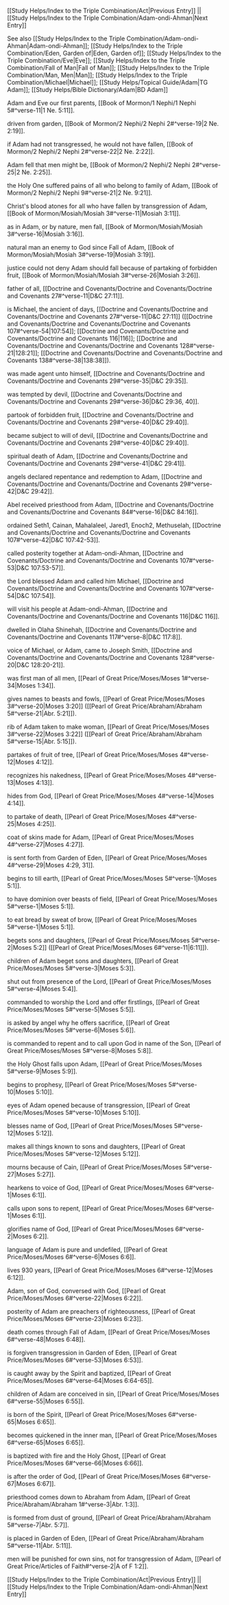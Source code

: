 [[Study Helps/Index to the Triple Combination/Act|Previous Entry]]  ||  [[Study Helps/Index to the Triple Combination/Adam-ondi-Ahman|Next Entry]]

 See also [[Study Helps/Index to the Triple Combination/Adam-ondi-Ahman|Adam-ondi-Ahman]]; [[Study Helps/Index to the Triple Combination/Eden, Garden of|Eden, Garden of]]; [[Study Helps/Index to the Triple Combination/Eve|Eve]]; [[Study Helps/Index to the Triple Combination/Fall of Man|Fall of Man]]; [[Study Helps/Index to the Triple Combination/Man, Men|Man]]; [[Study Helps/Index to the Triple Combination/Michael|Michael]]; [[Study Helps/Topical Guide/Adam|TG Adam]]; [[Study Helps/Bible Dictionary/Adam|BD Adam]]

 Adam and Eve our first parents, [[Book of Mormon/1 Nephi/1 Nephi 5#^verse-11|1 Ne. 5:11]].

 driven from garden, [[Book of Mormon/2 Nephi/2 Nephi 2#^verse-19|2 Ne. 2:19]].

 if Adam had not transgressed, he would not have fallen, [[Book of Mormon/2 Nephi/2 Nephi 2#^verse-22|2 Ne. 2:22]].

 Adam fell that men might be, [[Book of Mormon/2 Nephi/2 Nephi 2#^verse-25|2 Ne. 2:25]].

 the Holy One suffered pains of all who belong to family of Adam, [[Book of Mormon/2 Nephi/2 Nephi 9#^verse-21|2 Ne. 9:21]].

 Christ's blood atones for all who have fallen by transgression of Adam, [[Book of Mormon/Mosiah/Mosiah 3#^verse-11|Mosiah 3:11]].

 as in Adam, or by nature, men fall, [[Book of Mormon/Mosiah/Mosiah 3#^verse-16|Mosiah 3:16]].

 natural man an enemy to God since Fall of Adam, [[Book of Mormon/Mosiah/Mosiah 3#^verse-19|Mosiah 3:19]].

 justice could not deny Adam should fall because of partaking of forbidden fruit, [[Book of Mormon/Mosiah/Mosiah 3#^verse-26|Mosiah 3:26]].

 father of all, [[Doctrine and Covenants/Doctrine and Covenants/Doctrine and Covenants 27#^verse-11|D&C 27:11]].

 is Michael, the ancient of days, [[Doctrine and Covenants/Doctrine and Covenants/Doctrine and Covenants 27#^verse-11|D&C 27:11]] ([[Doctrine and Covenants/Doctrine and Covenants/Doctrine and Covenants 107#^verse-54|107:54]]; [[Doctrine and Covenants/Doctrine and Covenants/Doctrine and Covenants 116|116]]; [[Doctrine and Covenants/Doctrine and Covenants/Doctrine and Covenants 128#^verse-21|128:21]]; [[Doctrine and Covenants/Doctrine and Covenants/Doctrine and Covenants 138#^verse-38|138:38]]).

 was made agent unto himself, [[Doctrine and Covenants/Doctrine and Covenants/Doctrine and Covenants 29#^verse-35|D&C 29:35]].

 was tempted by devil, [[Doctrine and Covenants/Doctrine and Covenants/Doctrine and Covenants 29#^verse-36|D&C 29:36, 40]].

 partook of forbidden fruit, [[Doctrine and Covenants/Doctrine and Covenants/Doctrine and Covenants 29#^verse-40|D&C 29:40]].

 became subject to will of devil, [[Doctrine and Covenants/Doctrine and Covenants/Doctrine and Covenants 29#^verse-40|D&C 29:40]].

 spiritual death of Adam, [[Doctrine and Covenants/Doctrine and Covenants/Doctrine and Covenants 29#^verse-41|D&C 29:41]].

 angels declared repentance and redemption to Adam, [[Doctrine and Covenants/Doctrine and Covenants/Doctrine and Covenants 29#^verse-42|D&C 29:42]].

 Abel received priesthood from Adam, [[Doctrine and Covenants/Doctrine and Covenants/Doctrine and Covenants 84#^verse-16|D&C 84:16]].

 ordained Seth1, Cainan, Mahalaleel, Jared1, Enoch2, Methuselah, [[Doctrine and Covenants/Doctrine and Covenants/Doctrine and Covenants 107#^verse-42|D&C 107:42-53]].

 called posterity together at Adam-ondi-Ahman, [[Doctrine and Covenants/Doctrine and Covenants/Doctrine and Covenants 107#^verse-53|D&C 107:53-57]].

 the Lord blessed Adam and called him Michael, [[Doctrine and Covenants/Doctrine and Covenants/Doctrine and Covenants 107#^verse-54|D&C 107:54]].

 will visit his people at Adam-ondi-Ahman, [[Doctrine and Covenants/Doctrine and Covenants/Doctrine and Covenants 116|D&C 116]].

 dwelled in Olaha Shinehah, [[Doctrine and Covenants/Doctrine and Covenants/Doctrine and Covenants 117#^verse-8|D&C 117:8]].

 voice of Michael, or Adam, came to Joseph Smith, [[Doctrine and Covenants/Doctrine and Covenants/Doctrine and Covenants 128#^verse-20|D&C 128:20-21]].

 was first man of all men, [[Pearl of Great Price/Moses/Moses 1#^verse-34|Moses 1:34]].

 gives names to beasts and fowls, [[Pearl of Great Price/Moses/Moses 3#^verse-20|Moses 3:20]] ([[Pearl of Great Price/Abraham/Abraham 5#^verse-21|Abr. 5:21]]).

 rib of Adam taken to make woman, [[Pearl of Great Price/Moses/Moses 3#^verse-22|Moses 3:22]] ([[Pearl of Great Price/Abraham/Abraham 5#^verse-15|Abr. 5:15]]).

 partakes of fruit of tree, [[Pearl of Great Price/Moses/Moses 4#^verse-12|Moses 4:12]].

 recognizes his nakedness, [[Pearl of Great Price/Moses/Moses 4#^verse-13|Moses 4:13]].

 hides from God, [[Pearl of Great Price/Moses/Moses 4#^verse-14|Moses 4:14]].

 to partake of death, [[Pearl of Great Price/Moses/Moses 4#^verse-25|Moses 4:25]].

 coat of skins made for Adam, [[Pearl of Great Price/Moses/Moses 4#^verse-27|Moses 4:27]].

 is sent forth from Garden of Eden, [[Pearl of Great Price/Moses/Moses 4#^verse-29|Moses 4:29, 31]].

 begins to till earth, [[Pearl of Great Price/Moses/Moses 5#^verse-1|Moses 5:1]].

 to have dominion over beasts of field, [[Pearl of Great Price/Moses/Moses 5#^verse-1|Moses 5:1]].

 to eat bread by sweat of brow, [[Pearl of Great Price/Moses/Moses 5#^verse-1|Moses 5:1]].

 begets sons and daughters, [[Pearl of Great Price/Moses/Moses 5#^verse-2|Moses 5:2]] ([[Pearl of Great Price/Moses/Moses 6#^verse-11|6:11]]).

 children of Adam beget sons and daughters, [[Pearl of Great Price/Moses/Moses 5#^verse-3|Moses 5:3]].

 shut out from presence of the Lord, [[Pearl of Great Price/Moses/Moses 5#^verse-4|Moses 5:4]].

 commanded to worship the Lord and offer firstlings, [[Pearl of Great Price/Moses/Moses 5#^verse-5|Moses 5:5]].

 is asked by angel why he offers sacrifice, [[Pearl of Great Price/Moses/Moses 5#^verse-6|Moses 5:6]].

 is commanded to repent and to call upon God in name of the Son, [[Pearl of Great Price/Moses/Moses 5#^verse-8|Moses 5:8]].

 the Holy Ghost falls upon Adam, [[Pearl of Great Price/Moses/Moses 5#^verse-9|Moses 5:9]].

 begins to prophesy, [[Pearl of Great Price/Moses/Moses 5#^verse-10|Moses 5:10]].

 eyes of Adam opened because of transgression, [[Pearl of Great Price/Moses/Moses 5#^verse-10|Moses 5:10]].

 blesses name of God, [[Pearl of Great Price/Moses/Moses 5#^verse-12|Moses 5:12]].

 makes all things known to sons and daughters, [[Pearl of Great Price/Moses/Moses 5#^verse-12|Moses 5:12]].

 mourns because of Cain, [[Pearl of Great Price/Moses/Moses 5#^verse-27|Moses 5:27]].

 hearkens to voice of God, [[Pearl of Great Price/Moses/Moses 6#^verse-1|Moses 6:1]].

 calls upon sons to repent, [[Pearl of Great Price/Moses/Moses 6#^verse-1|Moses 6:1]].

 glorifies name of God, [[Pearl of Great Price/Moses/Moses 6#^verse-2|Moses 6:2]].

 language of Adam is pure and undefiled, [[Pearl of Great Price/Moses/Moses 6#^verse-6|Moses 6:6]].

 lives 930 years, [[Pearl of Great Price/Moses/Moses 6#^verse-12|Moses 6:12]].

 Adam, son of God, conversed with God, [[Pearl of Great Price/Moses/Moses 6#^verse-22|Moses 6:22]].

 posterity of Adam are preachers of righteousness, [[Pearl of Great Price/Moses/Moses 6#^verse-23|Moses 6:23]].

 death comes through Fall of Adam, [[Pearl of Great Price/Moses/Moses 6#^verse-48|Moses 6:48]].

 is forgiven transgression in Garden of Eden, [[Pearl of Great Price/Moses/Moses 6#^verse-53|Moses 6:53]].

 is caught away by the Spirit and baptized, [[Pearl of Great Price/Moses/Moses 6#^verse-64|Moses 6:64-65]].

 children of Adam are conceived in sin, [[Pearl of Great Price/Moses/Moses 6#^verse-55|Moses 6:55]].

 is born of the Spirit, [[Pearl of Great Price/Moses/Moses 6#^verse-65|Moses 6:65]].

 becomes quickened in the inner man, [[Pearl of Great Price/Moses/Moses 6#^verse-65|Moses 6:65]].

 is baptized with fire and the Holy Ghost, [[Pearl of Great Price/Moses/Moses 6#^verse-66|Moses 6:66]].

 is after the order of God, [[Pearl of Great Price/Moses/Moses 6#^verse-67|Moses 6:67]].

 priesthood comes down to Abraham from Adam, [[Pearl of Great Price/Abraham/Abraham 1#^verse-3|Abr. 1:3]].

 is formed from dust of ground, [[Pearl of Great Price/Abraham/Abraham 5#^verse-7|Abr. 5:7]].

 is placed in Garden of Eden, [[Pearl of Great Price/Abraham/Abraham 5#^verse-11|Abr. 5:11]].

 men will be punished for own sins, not for transgression of Adam, [[Pearl of Great Price/Articles of Faith#^verse-2|A of F 1:2]].

[[Study Helps/Index to the Triple Combination/Act|Previous Entry]]  ||  [[Study Helps/Index to the Triple Combination/Adam-ondi-Ahman|Next Entry]]